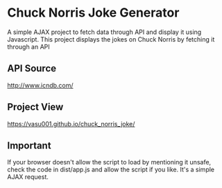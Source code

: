 # Chuck Norris Joke Generator

A simple AJAX project to fetch data through API and display it using Javascript. This project displays the jokes on Chuck Norris by fetching it through an API

## API Source
http://www.icndb.com/

## Project View
https://vasu001.github.io/chuck_norris_joke/

## Important
If your browser doesn't allow the script to load by mentioning it unsafe, check the code in dist/app.js and allow the script if you like. It's a simple AJAX request.
